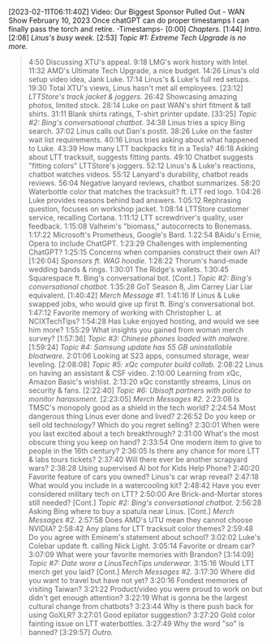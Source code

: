 [2023-02-11T06:11:40Z] Video: Our Biggest Sponsor Pulled Out - WAN Show February 10, 2023 
Once chatGPT can do proper timestamps I can finally pass the torch and retire.
-Timestamps-
[0:00] *Chapters.*
[1:44] *Intro.*
[2:08] *Linus's busy week.*
[2:53] *Topic #1: Extreme Tech Upgrade is no more.*
   > 4:50 Discussing XTU's appeal.
   > 9:18 LMG's work history with Intel.
   > 11:32 AMD's Ultimate Tech Upgrade, a nice budget.
   > 14:26 Linus's old setup video idea, Jank Luke.
   > 17:14 Linus's & Luke's full red setups.
   > 19:30 Total XTU's views, Linus hasn't met all employees.
[23:12] *LTTStore's track jacket & joggers.*
   > 26:42 Showcasing amazing photos, limited stock.
   > 28:14 Luke on past WAN's shirt fitment & tall shirts.
   > 31:11 Blank shirts ratings, T-shirt printer update.
[33:25] *Topic #2: Bing's conversational chatbot.*
   > 34:38 Linus tries a spicy Bing search.
   > 37:02 Linus calls out Dan's postit.
   > 38:26 Luke on the faster wait list requirements.
   > 40:16 Linus tries asking about what happened to Luke.
   > 43:39 How many LTT backpacks fit in a Tesla?
   > 46:18 Asking about LTT tracksuit, suggests fitting pants.
   > 49:10 Chatbot suggests "fitting colors" LTTStore's joggers.
   > 52:12 Linus's & Luke's reactions, chatbot watches videos.
   > 55:12 Lanyard's durability, chatbot reads reviews.
   > 56:04 Negative lanyard reviews, chatbot summarizes.
   > 58:20 Waterbottle color that matches the tracksuit? ft. LTT red logo.
   > 1:04:26 Luke provides reasons behind bad answers.
   > 1:05:12 Rephrasing question, focuses on workshop jacket.
   > 1:08:14 LTTStore customer service, recalling Cortana.
   > 1:11:12 LTT screwdriver's quality, user feedback.
   > 1:15:08 Valheim's "biomass," autocorrects to Bonemass.
   > 1:17:22 Microsoft's Prometheus, Google's Bard.
   > 1:22:54 BAidu's Ernie, Opera to include ChatGPT.
   > 1:23:29 Challenges with implementing ChatGPT?
   > 1:25:15 Concerns when companies construct their own AI?
[1:26:04] *Sponsors ft. WAG hoodie.* 
   > 1:28:22 Thorum's hand-made wedding bands & rings.
   > 1:30:01 The Ridge's wallets.
   > 1:30:45 Squarespace ft. Bing's conversational bot.
[Cont.] *Topic #2: Bing's conversational chatbot.*
   > 1:35:28 GoT Season 8, Jim Carrey Liar Liar equivalent.
[1:40:42] *Merch Message #1.*
   > 1:41:16 If Linus & Luke swapped jobs, who would give up first ft. Bing's conversational bot.
   > 1:47:12 Favorite memory of working with Christopher L. at NCIXTechTips?
   > 1:54:28 Has Luke enjoyed hosting, and would we see him more?
   > 1:55:29 What insights you gained from woman merch survey?
[1:57:36] *Topic #3: Chinese phones loaded with malware.*
[1:59:24] *Topic #4: Samsung update has 55 GB uninstallable bloatware.*
   > 2:01:06 Looking at S23 apps, consumed storage, wear leveling.
[2:08:08] *Topic #5: xQc computer build collab.*
   > 2:08:22 Linus on having an assistant & CSF video.
   > 2:10:00 Learning from xQc, Amazon Basic's wishlist.
   > 2:13:20 xQc constantly streams, Linus on security & fans.
[2:22:40] *Topic #6: Ubisoft partners with police to monitor harassment.*
[2:23:05] *Merch Messages #2.*
   > 2:23:08 Is TMSC's monopoly good as a shield in the tech world?
   > 2:24:54 Most dangerous thing Linus ever done and lived?
   > 2:26:52 Do you keep or sell old technology? Which do you regret selling?
   > 2:30:01 When were you last excited about a tech breakthrough?
   > 2:31:00 What's the most obscure thing you keep on hand?
   > 2:33:54 One modern item to give to people in the 16th century?
   > 2:36:05 Is there any chance for more LTT & labs tours tickets?
   > 2:37:40 Will there ever be another scrapyard wars?
   > 2:38:28 Using supervised AI bot for Kids Help Phone?
   > 2:40:20 Favorite feature of cars you owned? Linus's car wrap reveal?
   > 2:47:18 What would you include in a watercooling kit?
   > 2:48:42 Have you ever considered military tech on LTT?
   > 2:50:00 Are Brick-and-Mortar stores still needed?
[Cont.] *Topic #2: Bing's conversational chatbot.*
   > 2:56:28 Asking Bing where to buy a spatula near Linus.
[Cont.] *Merch Messages #2.*
   > 2:57:58 Does AMD's UTU mean they cannot choose NVIDIA?
   > 2:58:42 Any plans for LTT tracksuit color themes?
   > 2:59:48 Do you agree with Eminem's statement about school?
   > 3:02:02 Luke's Colebar update ft. calling Nick Light.
   > 3:05:14 Favorite or dream car?
   > 3:07:09 What were your favorite memories with Brandon?
[3:14:09] *Topic #7: Date wore a LinusTechTips underwear.*
   > 3:15:16 Would LTT merch get you laid?
[Cont.] *Merch Messages #2.*
   > 3:17:30 Where did you want to travel but have not yet?
   > 3:20:16 Fondest memories of visiting Taiwan?
   > 3:21:22 Product/video you were proud to work on but didn't get enough attention?
   > 3:22:19 What is gonna be the largest cultural change from chatbots?
   > 3:23:44 Why is there push back for using GoXLR?
   > 3:27:01 Good epilator suggestion?
   > 3:27:20 Gold color fainting issue on LTT waterbottles.
   > 3:27:49 Why the word "so" is banned?
[3:29:57] *Outro.*

